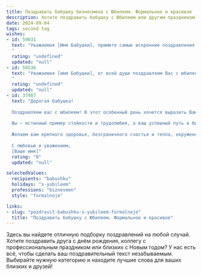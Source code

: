 ```yaml
---
title: Поздравить бабушку бизнесмена с Юбилеем. Формальное и красивое
description: Хотите поздравить бабушку с Юбилеем или другим праздником? Наш ИИ создаст незабываемое поздравление, а вы обязательно выделитесь среди других.  
date: 2024-09-04
tags: second tag
wishes:
- id: 59031
  text: "Уважаемая [Имя Бабушки], примите самые искренние поздравления с юбилеем! Ваша неутомимая энергия, деловая хватка и мудрость всегда были примером для всех, кто вас знает. Желаем вам крепкого здоровья, благополучия, радости и новых свершений! Пусть каждый день дарит вам новые возможности и счастливые моменты!
  "
  rating: "undefined"
  updated: "null"
- id: 58536
  text: "Уважаемая [имя Бабушки], от всей души поздравляем Вас с юбилеем! Желаем Вам крепкого здоровья, неисчерпаемой энергии, благополучия и процветания. Пусть Ваша деловая хватка и безупречный бизнес-инстинкт продолжают приносить плоды, а  окружающие всегда ценят Вашу мудрость и опыт.
  "
  rating: "undefined"
  updated: "null"
- id: 37987
  text: "Дорогая бабушка!
  
  Поздравляем вас с юбилеем! В этот особенный день хочется выразить Вам самые искренние поздравления и пожелания. Ваше жизненное путешествие, наполненное яркими моментами и мудростью, служит вдохновением для всех нас.
  
  Вы — истинный пример стойкости и трудолюбия, а ваш успешный путь в бизнесе вдохновляет не только близких, но и многих людей вокруг. Ваши достижения и стремление к новым вершинам заслуживают высшей похвалы.
  
  Желаем вам крепкого здоровья, безграничного счастья и тепла, окруженного заботой родных. Пусть каждый новый день приносит радость и удовлетворение, а мечты сбываются с легкостью.
  
  С любовью и уважением,
  [Ваше имя]"
  rating: "0"
  updated: "null"

selectedValues:
  recipients: "babushku"
  holidays: "s-yubileem"
  professions: "biznesmen"
  style: "formalnoje"

links:
- slug: "pozdravit-babushku-s-yubileem-formalnoje"
  title: "Поздравить бабушку с Юбилеем. Формальное и красивое"
---
```


Здесь вы найдете отличную подборку поздравлений на любой случай. 
Хотите поздравить друга с днём рождения, коллегу с профессиональным праздником или близких с Новым годом? У нас есть всё, чтобы сделать ваш поздравительный текст незабываемым. Выбирайте нужную категорию и находите лучшие слова для ваших близких и друзей!
